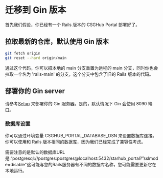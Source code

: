 # 迁移到 Gin 版本

首先我们假设，你已经有一个 Rails 版本的 CSGHub Portal 部署好了。

## 拉取最新的仓库，默认使用 Gin 版本

```bash
git fetch origin
git reset --hard origin/main
```

通过这个代码，你可以把本地的 main 分支重置为远程的 main 分支，同时你也会拉取一个名为 'rails-main' 的分支，这个分支中包含了旧的 Rails 版本的代码。

## 部署你的 Gin server
请参考[Setup](setup_en.md) 来部署你的 Gin 服务器。是的，默认情况下 Gin 会使用 8090 端口。

### 数据库设置
你可以通过环境变量 CSGHUB_PORTAL_DATABASE_DSN 来设置数据库连接。你可以使用和 Rails 版本相同的数据库，因为我们已经完成了兼容性考虑。

需要注意的是默认的数据库URL是:“postgresql://postgres:postgres@localhost:5432/starhub_portal?”sslmode=disable"这可能与您的Rails服务器有不同的数据库名称，您可能需要更新它在本地运行。